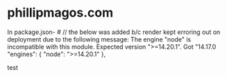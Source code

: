 # phillipmagos.com

In package.json-   # // the below was added b/c render kept erroring out on deployment due to the following message: The engine "node" is incompatible with this module. Expected version ">=14.20.1". Got "14.17.0
"engines": {
    "node": ">=14.20.1" 
  },



  test